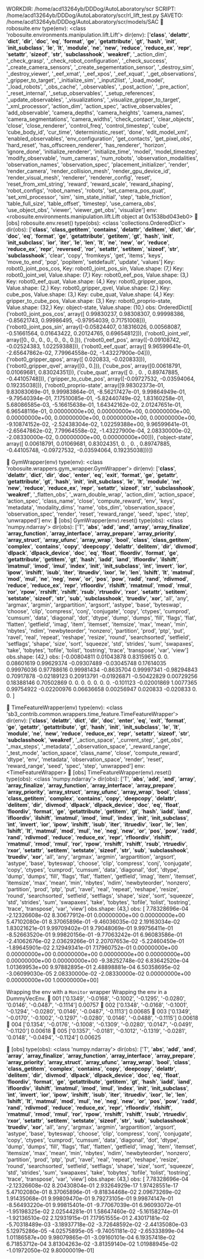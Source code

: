 WORKDIR: /home/acd13264yb/DDDog/AutoLaboratory/scr
SCRIPT: /home/acd13264yb/DDDog/AutoLaboratory/scr/rl_lift_test.py
SAVETO: /home/acd13264yb/DDDog/AutoLaboratory/scr/models/SAC
🎃 robosuite.env
type(env):  <class 'robosuite.environments.manipulation.lift.Lift'>
dir(env):  ['__class__', '__delattr__', '__dict__', '__dir__', '__doc__', '__eq__', '__format__', '__ge__', '__getattribute__', '__gt__', '__hash__', '__init__', '__init_subclass__', '__le__', '__lt__', '__module__', '__ne__', '__new__', '__reduce__', '__reduce_ex__', '__repr__', '__setattr__', '__sizeof__', '__str__', '__subclasshook__', '__weakref__', '_action_dim', '_check_grasp', '_check_robot_configuration', '_check_success', '_create_camera_sensors', '_create_segementation_sensor', '_destroy_sim', '_destroy_viewer', '_eef_xmat', '_eef_xpos', '_eef_xquat', '_get_observations', '_gripper_to_target', '_initialize_sim', '_input2list', '_load_model', '_load_robots', '_obs_cache', '_observables', '_post_action', '_pre_action', '_reset_internal', '_setup_observables', '_setup_references', '_update_observables', '_visualizations', '_visualize_gripper_to_target', '_xml_processor', 'action_dim', 'action_spec', 'active_observables', 'add_observable', 'camera_depths', 'camera_heights', 'camera_names', 'camera_segmentations', 'camera_widths', 'check_contact', 'clear_objects', 'close', 'close_renderer', 'control_freq', 'control_timestep', 'cube', 'cube_body_id', 'cur_time', 'deterministic_reset', 'done', 'edit_model_xml', 'enabled_observables', 'env_configuration', 'get_contacts', 'get_pixel_obs', 'hard_reset', 'has_offscreen_renderer', 'has_renderer', 'horizon', 'ignore_done', 'initialize_renderer', 'initialize_time', 'model', 'model_timestep', 'modify_observable', 'num_cameras', 'num_robots', 'observation_modalities', 'observation_names', 'observation_spec', 'placement_initializer', 'render', 'render_camera', 'render_collision_mesh', 'render_gpu_device_id', 'render_visual_mesh', 'renderer', 'renderer_config', 'reset', 'reset_from_xml_string', 'reward', 'reward_scale', 'reward_shaping', 'robot_configs', 'robot_names', 'robots', 'set_camera_pos_quat', 'set_xml_processor', 'sim', 'sim_state_initial', 'step', 'table_friction', 'table_full_size', 'table_offset', 'timestep', 'use_camera_obs', 'use_object_obs', 'viewer', 'viewer_get_obs', 'visualize']
env:  <robosuite.environments.manipulation.lift.Lift object at 0x1538bd043eb0>
🌼 [obs] robosuite.env.reset()
type(obs):  <class 'collections.OrderedDict'>
dir(obs):  ['__class__', '__class_getitem__', '__contains__', '__delattr__', '__delitem__', '__dict__', '__dir__', '__doc__', '__eq__', '__format__', '__ge__', '__getattribute__', '__getitem__', '__gt__', '__hash__', '__init__', '__init_subclass__', '__ior__', '__iter__', '__le__', '__len__', '__lt__', '__ne__', '__new__', '__or__', '__reduce__', '__reduce_ex__', '__repr__', '__reversed__', '__ror__', '__setattr__', '__setitem__', '__sizeof__', '__str__', '__subclasshook__', 'clear', 'copy', 'fromkeys', 'get', 'items', 'keys', 'move_to_end', 'pop', 'popitem', 'setdefault', 'update', 'values']
Key: robot0_joint_pos_cos, 
Key: robot0_joint_pos_sin, Value.shape: (7,)
Key: robot0_joint_vel, Value.shape: (7,)
Key: robot0_eef_pos, Value.shape: (3,)
Key: robot0_eef_quat, Value.shape: (4,)
Key: robot0_gripper_qpos, Value.shape: (2,)
Key: robot0_gripper_qvel, Value.shape: (2,)
Key: cube_pos, Value.shape: (3,)
Key: cube_quat, Value.shape: (4,)
Key: gripper_to_cube_pos, Value.shape: (3,)
Key: robot0_proprio-state, Value.shape: (32,)
Key: object-state, Value.shape: (10,)
obs:  OrderedDict([
  ('robot0_joint_pos_cos', array([ 0.99830237,  0.98308307,  0.99998386, -0.85621743,  0.99986495, -0.97954039,  0.71751008])), 
  ('robot0_joint_pos_sin', array([-0.05824407,  0.18316026,  0.00568087, -0.51661564,  0.01643422, 0.20124765,  0.69654812])), 
  ('robot0_joint_vel', array([0., 0., 0., 0., 0., 0., 0.])), 
  ('robot0_eef_pos', array([-0.09108742, -0.02524383,  1.02259388])), 
  ('robot0_eef_quat', array([ 9.96599641e-01, -2.65647862e-02,  7.79964558e-02, -1.43227900e-04])), 
  ('robot0_gripper_qpos', array([ 0.020833, -0.020833])), 
  ('robot0_gripper_qvel', array([0., 0.])), 
  ('cube_pos', array([0.00618791, 0.01069681, 0.83024351])), 
  ('cube_quat', array([ 0.        ,  0.        ,  0.89747885, -0.44105748])), 
  ('gripper_to_cube_pos', array([-0.09727532, -0.03594064,  0.19235038])), 
  ('robot0_proprio-state', array([9.98302373e-01,  9.83083069e-01,  9.99983864e-01, -8.56217427e-01,
                                  9.99864949e-01, -9.79540394e-01,  7.17510085e-01, -5.82440749e-02,
                                  1.83160258e-01,  5.68086585e-03, -5.16615638e-01,  1.64342162e-02,
                                  2.01247651e-01,  6.96548116e-01,  0.00000000e+00,  0.00000000e+00,
                                  0.00000000e+00,  0.00000000e+00,  0.00000000e+00,  0.00000000e+00,
                                  0.00000000e+00, -9.10874152e-02, -2.52438304e-02,  1.02259388e+00,
                                  9.96599641e-01, -2.65647862e-02,  7.79964558e-02, -1.43227900e-04,
                                  2.08330000e-02, -2.08330000e-02,  0.00000000e+00,  0.00000000e+00])), 
  ('object-state', array([ 0.00618791,  0.01069681,  0.83024351,  0.        ,  0.        ,
                           0.89747885, -0.44105748, -0.09727532, -0.03594064,  0.19235038]))])

🎃 GymWrapper(env)
type(env):  <class 'robosuite.wrappers.gym_wrapper.GymWrapper'>
dir(env):  ['__class__', '__delattr__', '__dict__', '__dir__', '__doc__', '__enter__', '__eq__', '__exit__', '__format__', '__ge__', '__getattr__', '__getattribute__', '__gt__', '__hash__', '__init__', '__init_subclass__', '__le__', '__lt__', '__module__', '__ne__', '__new__', '__reduce__', '__reduce_ex__', '__repr__', '__setattr__', '__sizeof__', '__str__', '__subclasshook__', '__weakref__', '_flatten_obs', '_warn_double_wrap', 'action_dim', 'action_space', 'action_spec', 'class_name', 'close', 'compute_reward', 'env', 'keys', 'metadata', 'modality_dims', 'name', 'obs_dim', 'observation_space', 'observation_spec', 'render', 'reset', 'reward_range', 'seed', 'spec', 'step', 'unwrapped']
env:  <GymWrapper instance>
🌼 [obs] GymWrapper(env).reset()
type(obs):  <class 'numpy.ndarray'>
dir(obs):  ['T', '__abs__', '__add__', '__and__', '__array__', '__array_finalize__', '__array_function__', '__array_interface__', '__array_prepare__', '__array_priority__', '__array_struct__', '__array_ufunc__', '__array_wrap__', '__bool__', '__class__', '__class_getitem__', '__complex__', '__contains__', '__copy__', '__deepcopy__', '__delattr__', '__delitem__', '__dir__', '__divmod__', '__dlpack__', '__dlpack_device__', '__doc__', '__eq__', '__float__', '__floordiv__', '__format__', '__ge__', '__getattribute__', '__getitem__', '__gt__', '__hash__', '__iadd__', '__iand__', '__ifloordiv__', '__ilshift__', '__imatmul__', '__imod__', '__imul__', '__index__', '__init__', '__init_subclass__', '__int__', '__invert__', '__ior__', '__ipow__', '__irshift__', '__isub__', '__iter__', '__itruediv__', '__ixor__', '__le__', '__len__', '__lshift__', '__lt__', '__matmul__', '__mod__', '__mul__', '__ne__', '__neg__', '__new__', '__or__', '__pos__', '__pow__', '__radd__', '__rand__', '__rdivmod__', '__reduce__', '__reduce_ex__', '__repr__', '__rfloordiv__', '__rlshift__', '__rmatmul__', '__rmod__', '__rmul__', '__ror__', '__rpow__', '__rrshift__', '__rshift__', '__rsub__', '__rtruediv__', '__rxor__', '__setattr__', '__setitem__', '__setstate__', '__sizeof__', '__str__', '__sub__', '__subclasshook__', '__truediv__', '__xor__', 'all', 'any', 'argmax', 'argmin', 'argpartition', 'argsort', 'astype', 'base', 'byteswap', 'choose', 'clip', 'compress', 'conj', 'conjugate', 'copy', 'ctypes', 'cumprod', 'cumsum', 'data', 'diagonal', 'dot', 'dtype', 'dump', 'dumps', 'fill', 'flags', 'flat', 'flatten', 'getfield', 'imag', 'item', 'itemset', 'itemsize', 'max', 'mean', 'min', 'nbytes', 'ndim', 'newbyteorder', 'nonzero', 'partition', 'prod', 'ptp', 'put', 'ravel', 'real', 'repeat', 'reshape', 'resize', 'round', 'searchsorted', 'setfield', 'setflags', 'shape', 'size', 'sort', 'squeeze', 'std', 'strides', 'sum', 'swapaxes', 'take', 'tobytes', 'tofile', 'tolist', 'tostring', 'trace', 'transpose', 'var', 'view']
obs.shape:  (42,)
obs:  [-0.00804811  0.01043878  0.83159615  0.          0.          0.08601619
        0.99629374 -0.09307489 -0.03045748  0.17614035  0.99976036  0.97788616
        0.99981434 -0.8635704   0.99997341 -0.98294843  0.70917878 -0.02189123
        0.20913791 -0.01926871 -0.50422829  0.00729256  0.18388146  0.70502869
        0.          0.          0.          0.          0.          0.
        0.         -0.101123   -0.02001869  1.0077365   0.99754922 -0.02200976
        0.06636658  0.00256947  0.020833   -0.020833    0.          0.        ]

🎃 TimeFeatureWrapper(env)
type(env):  <class 'sb3_contrib.common.wrappers.time_feature.TimeFeatureWrapper'>
dir(env):  ['__class__', '__delattr__', '__dict__', '__dir__', '__doc__', '__enter__', '__eq__', '__exit__', '__format__', '__ge__', '__getattr__', '__getattribute__', '__gt__', '__hash__', '__init__', '__init_subclass__', '__le__', '__lt__', '__module__', '__ne__', '__new__', '__reduce__', '__reduce_ex__', '__repr__', '__setattr__', '__sizeof__', '__str__', '__subclasshook__', '__weakref__', '_action_space', '_current_step', '_get_obs', '_max_steps', '_metadata', '_observation_space', '_reward_range', '_test_mode', 'action_space', 'class_name', 'close', 'compute_reward', 'dtype', 'env', 'metadata', 'observation_space', 'render', 'reset', 'reward_range', 'seed', 'spec', 'step', 'unwrapped']
env:  <TimeFeatureWrapper<GymWrapper instance>>
🌼 [obs] TimeFeatureWrapper(env).reset()
type(obs):  <class 'numpy.ndarray'>
dir(obs):  ['T', '__abs__', '__add__', '__and__', '__array__', '__array_finalize__', '__array_function__', '__array_interface__', '__array_prepare__', '__array_priority__', '__array_struct__', '__array_ufunc__', '__array_wrap__', '__bool__', '__class__', '__class_getitem__', '__complex__', '__contains__', '__copy__', '__deepcopy__', '__delattr__', '__delitem__', '__dir__', '__divmod__', '__dlpack__', '__dlpack_device__', '__doc__', '__eq__', '__float__', '__floordiv__', '__format__', '__ge__', '__getattribute__', '__getitem__', '__gt__', '__hash__', '__iadd__', '__iand__', '__ifloordiv__', '__ilshift__', '__imatmul__', '__imod__', '__imul__', '__index__', '__init__', '__init_subclass__', '__int__', '__invert__', '__ior__', '__ipow__', '__irshift__', '__isub__', '__iter__', '__itruediv__', '__ixor__', '__le__', '__len__', '__lshift__', '__lt__', '__matmul__', '__mod__', '__mul__', '__ne__', '__neg__', '__new__', '__or__', '__pos__', '__pow__', '__radd__', '__rand__', '__rdivmod__', '__reduce__', '__reduce_ex__', '__repr__', '__rfloordiv__', '__rlshift__', '__rmatmul__', '__rmod__', '__rmul__', '__ror__', '__rpow__', '__rrshift__', '__rshift__', '__rsub__', '__rtruediv__', '__rxor__', '__setattr__', '__setitem__', '__setstate__', '__sizeof__', '__str__', '__sub__', '__subclasshook__', '__truediv__', '__xor__', 'all', 'any', 'argmax', 'argmin', 'argpartition', 'argsort', 'astype', 'base', 'byteswap', 'choose', 'clip', 'compress', 'conj', 'conjugate', 'copy', 'ctypes', 'cumprod', 'cumsum', 'data', 'diagonal', 'dot', 'dtype', 'dump', 'dumps', 'fill', 'flags', 'flat', 'flatten', 'getfield', 'imag', 'item', 'itemset', 'itemsize', 'max', 'mean', 'min', 'nbytes', 'ndim', 'newbyteorder', 'nonzero', 'partition', 'prod', 'ptp', 'put', 'ravel', 'real', 'repeat', 'reshape', 'resize', 'round', 'searchsorted', 'setfield', 'setflags', 'shape', 'size', 'sort', 'squeeze', 'std', 'strides', 'sum', 'swapaxes', 'take', 'tobytes', 'tofile', 'tolist', 'tostring', 'trace', 'transpose', 'var', 'view']
obs.shape:  (43,)
obs:  [ 7.78328696e-04 -2.12326608e-02  8.30677912e-01  0.00000000e+00
        0.00000000e+00  5.47102080e-01  8.37065896e-01 -9.46036035e-02
        2.19163034e-02  1.83021621e-01  9.99709402e-01  9.79048069e-01
        9.99756411e-01 -8.52663520e-01  9.99820156e-01 -9.77063242e-01
        6.96083586e-01 -2.41062676e-02  2.03629266e-01  2.20707653e-02
       -5.22460450e-01 -1.89645901e-02  2.12949341e-01  7.17960752e-01
        0.00000000e+00  0.00000000e+00  0.00000000e+00  0.00000000e+00
        0.00000000e+00  0.00000000e+00  0.00000000e+00 -9.38252748e-02
        6.83642520e-04  1.01369953e+00  9.97882895e-01  2.48898881e-04
        6.50358695e-02 -3.06099030e-05  2.08330000e-02 -2.08330000e-02
        0.00000000e+00  0.00000000e+00  1.00000000e+00]

Wrapping the env with a `Monitor` wrapper
Wrapping the env in a DummyVecEnv.
🔱 001 ['0.1349', '-0.0168', '-0.1002', '-0.1295', '-0.0280', '0.0146', '-0.0487', '-0.1114'] 0.00757
🔱 002 ['0.1348', '-0.0168', '-0.1001', '-0.1294', '-0.0280', '0.0146', '-0.0487', '-0.1113'] 0.00685
🔱 003 ['0.1349', '-0.0170', '-0.1002', '-0.1297', '-0.0280', '0.0146', '-0.0488', '-0.1115'] 0.00618
🔱 004 ['0.1354', '-0.0176', '-0.1008', '-0.1309', '-0.0280', '0.0147', '-0.0491', '-0.1120'] 0.00618
🔱 005 ['0.1357', '-0.0181', '-0.1012', '-0.1319', '-0.0281', '0.0148', '-0.0494', '-0.1124'] 0.00625

🌼 [obs]
type(obs):  <class 'numpy.ndarray'>
dir(obs):  ['T', '__abs__', '__add__', '__and__', '__array__', '__array_finalize__', '__array_function__', '__array_interface__', '__array_prepare__', '__array_priority__', '__array_struct__', '__array_ufunc__', '__array_wrap__', '__bool__', '__class__', '__class_getitem__', '__complex__', '__contains__', '__copy__', '__deepcopy__', '__delattr__', '__delitem__', '__dir__', '__divmod__', '__dlpack__', '__dlpack_device__', '__doc__', '__eq__', '__float__', '__floordiv__', '__format__', '__ge__', '__getattribute__', '__getitem__', '__gt__', '__hash__', '__iadd__', '__iand__', '__ifloordiv__', '__ilshift__', '__imatmul__', '__imod__', '__imul__', '__index__', '__init__', '__init_subclass__', '__int__', '__invert__', '__ior__', '__ipow__', '__irshift__', '__isub__', '__iter__', '__itruediv__', '__ixor__', '__le__', '__len__', '__lshift__', '__lt__', '__matmul__', '__mod__', '__mul__', '__ne__', '__neg__', '__new__', '__or__', '__pos__', '__pow__', '__radd__', '__rand__', '__rdivmod__', '__reduce__', '__reduce_ex__', '__repr__', '__rfloordiv__', '__rlshift__', '__rmatmul__', '__rmod__', '__rmul__', '__ror__', '__rpow__', '__rrshift__', '__rshift__', '__rsub__', '__rtruediv__', '__rxor__', '__setattr__', '__setitem__', '__setstate__', '__sizeof__', '__str__', '__sub__', '__subclasshook__', '__truediv__', '__xor__', 'all', 'any', 'argmax', 'argmin', 'argpartition', 'argsort', 'astype', 'base', 'byteswap', 'choose', 'clip', 'compress', 'conj', 'conjugate', 'copy', 'ctypes', 'cumprod', 'cumsum', 'data', 'diagonal', 'dot', 'dtype', 'dump', 'dumps', 'fill', 'flags', 'flat', 'flatten', 'getfield', 'imag', 'item', 'itemset', 'itemsize', 'max', 'mean', 'min', 'nbytes', 'ndim', 'newbyteorder', 'nonzero', 'partition', 'prod', 'ptp', 'put', 'ravel', 'real', 'repeat', 'reshape', 'resize', 'round', 'searchsorted', 'setfield', 'setflags', 'shape', 'size', 'sort', 'squeeze', 'std', 'strides', 'sum', 'swapaxes', 'take', 'tobytes', 'tofile', 'tolist', 'tostring', 'trace', 'transpose', 'var', 'view']
obs.shape:  (43,)
obs:  [ 7.78328696e-04 -2.12326608e-02  8.20430804e-01  2.93264929e-17
        1.97428551e-17  5.47102080e-01  8.37065896e-01 -9.81834468e-02
        2.09673269e-02  1.91435068e-01  9.99809470e-01  9.79273105e-01
        9.99874147e-01 -8.56493220e-01  9.99815401e-01 -9.77067039e-01
        6.96093072e-01 -1.95198325e-02  2.02544281e-01  1.58647460e-02
       -5.16158274e-01 -1.92136510e-02  2.12931915e-01  7.17951555e-01
        2.43017181e-02 -5.70318489e-03 -3.18937718e-02 -3.72648592e-02
       -2.44135080e-03  5.12975286e-05 -4.02575895e-05 -9.74051181e-02
       -2.65333899e-04  1.01186587e+00  9.98079865e-01 -3.09160101e-04
        6.19357418e-02  6.71853712e-04  3.81304263e-02 -3.81359140e-02
        1.01988945e-02 -1.01972050e-02  9.80000019e-01]

